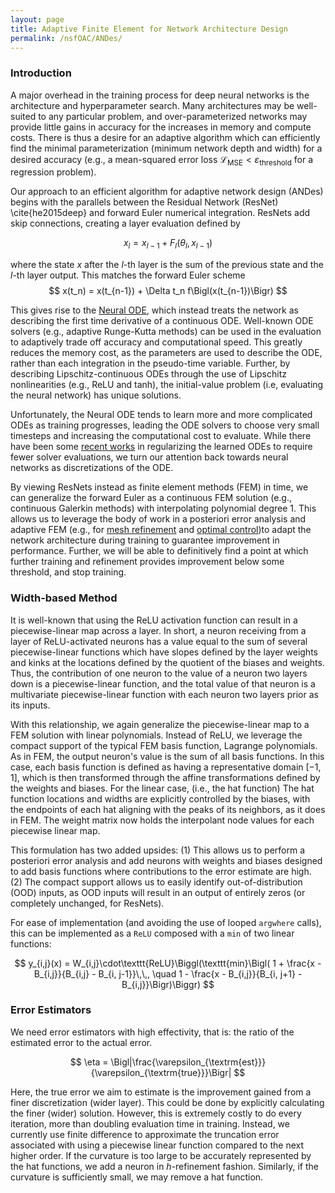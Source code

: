 ```yaml
---
layout: page
title: Adaptive Finite Element for Network Architecture Design
permalink: /nsfOAC/ANDes/
---
```

### Introduction
A major overhead in the training process for deep neural networks is the architecture and hyperparameter search. Many architectures 
may be well-suited to any particular problem, and over-parameterized networks may provide little gains in accuracy for the increases 
in memory and compute costs. There is thus a desire for an adaptive algorithm which can efficiently find the minimal parameterization
(minimum network depth and width) for a desired accuracy (e.g., a mean-squared error loss $\mathcal{L}_\textrm{MSE}<\varepsilon_
\textrm{threshold}$ for a regression problem).

Our approach to an efficient algorithm for adaptive network design (ANDes) begins with the parallels between the Residual Network 
(ResNet) \cite{he2015deep} and forward Euler numerical integration. ResNets add skip connections, creating a layer evaluation defined 
by

$$ x_l = x_{l-1} + F_l(\theta_l,x_{l-1}) $$

where the state $x$ after the $l$-th layer is the sum of the previous state and the $l$-th layer output. This matches the forward 
Euler scheme
$$ x(t_n) = x(t_{n-1}) + \Delta t_n f\Bigl(x(t_{n-1})\Bigr) $$

This gives rise to the [Neural ODE](https://arxiv.org/abs/1512.03385), which instead treats the network as describing the first time derivative of a 
continuous ODE. Well-known ODE solvers (e.g., adaptive Runge-Kutta methods) can be used in 
the evaluation to adaptively trade off accuracy and computational speed. This greatly reduces the memory cost, as the parameters are 
used to describe the ODE, rather than each integration in the pseudo-time variable. Further, by describing Lipschitz-continuous ODEs 
through the use of Lipschitz nonlinearities (e.g., ReLU and tanh), the initial-value problem (i.e, evaluating the neural network) has 
unique solutions.

Unfortunately, the Neural ODE tends to learn more and more complicated ODEs as training progresses, leading the ODE solvers to choose 
very small timesteps and increasing the computational cost to evaluate. While there have been some [recent works](https://arxiv.org/abs/2002.02798) in regularizing the 
learned ODEs to require fewer solver evaluations, we turn our attention back towards neural 
networks as discretizations of the ODE.

By viewing ResNets instead as finite element methods (FEM) in time, we can generalize the forward Euler as a continuous FEM solution 
(e.g., continuous Galerkin methods) with interpolating polynomial degree 1. This allows us to leverage the body of work in a 
posteriori error analysis and adaptive FEM (e.g., for [mesh refinement](https://www.cambridge.org/core/journals/acta-numerica/article/an-optimal-control-approach-to-a-posteriori-error-estimation-in-finite-element-methods/5C67A03F528C6FA69F37A97DF5C3BE19)
and [optimal control](https://link.springer.com/article/10.1007/s10543-010-0270-8))to adapt the network architecture during training to guarantee improvement in performance. Further, we will be able 
to definitively find a point at which further training and refinement provides improvement below some threshold, and stop training.


### Width-based Method
It is well-known that using the ReLU activation function can result in a
piecewise-linear map across a layer. In short, a neuron receiving from a layer of ReLU-activated 
neurons has a value equal to the sum of several piecewise-linear functions which have slopes defined by the layer weights and kinks at 
the locations defined by the quotient of the biases and weights. Thus, the contribution of one neuron to the value of a neuron two 
layers down is a piecewise-linear function, and the total value of that neuron is a multivariate piecewise-linear function with each 
neuron two layers prior as its inputs.

With this relationship, we again generalize the piecewise-linear map to a FEM solution with linear polynomials. Instead of ReLU, we 
leverage the compact support of the typical FEM basis function, Lagrange polynomials. As in FEM, the output neuron's value is the sum 
of all basis functions. In this case, each basis function is defined as having a representative domain $[-1,1]$, which is then 
transformed through the affine transformations defined by the weights and biases. For the linear case, (i.e., the hat function)
The hat function locations and widths are explicitly controlled by the biases, with the endpoints of each hat aligning with
the peaks of its neighbors, as it does in FEM. The weight matrix now holds the interpolant node values for each piecewise linear map.

This formulation has two added upsides: (1) This allows us to perform a posteriori error analysis and add neurons with weights and 
biases designed to add basis functions where contributions to the error estimate are high. (2) The compact support allows us to 
easily identify out-of-distribution (OOD) inputs, as OOD inputs will result in an output of entirely zeros (or completely unchanged, 
for ResNets).


For ease of implementation (and avoiding the use of looped $\texttt{argwhere}$ calls), this can be implemented as a $\texttt{ReLU}$
composed with a $\texttt{min}$ of two linear functions:

$$
    y_{i,j}(x) = 
        W_{i,j}\cdot\texttt{ReLU}\Biggl(\texttt{min}\Bigl(
        1 + \frac{x - B_{i,j}}{B_{i,j} - B_{i, j-1}}\,\,, \quad
        1 - \frac{x - B_{i,j}}{B_{i, j+1} - B_{i,j}}\Bigr)\Biggr)
$$

### Error Estimators
We need error estimators with high effectivity, that is: the ratio of the estimated error to the actual error.

$$
    \eta = \Bigl|\frac{\varepsilon_{\textrm{est}}}{\varepsilon_{\textrm{true}}}\Bigr|
$$

Here, the true error we aim to estimate is the improvement gained from a finer discretization (wider layer).
This could be done by explicitly calculating the finer (wider) solution. However, this is extremely costly 
to do every iteration, more than doubling evaluation time in training. Instead, we currently use finite difference
to approximate the truncation error associated with using a piecewise linear function compared to the next higher
order. If the curvature is too large to be accurately represented by the hat functions, we add a neuron in
$h$-refinement fashion. Similarly, if the curvature is sufficiently small, we may remove a hat function.
